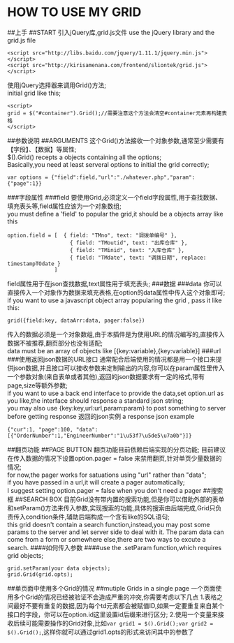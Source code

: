 # HOW TO USE MY GRID
##上手
##START
引入jQuery库,grid.js文件
use the jQuery library and the grid.js file
```
<script src="http://libs.baidu.com/jquery/1.11.1/jquery.min.js"></script>
<script src="http://kirisamenana.com/frontend/sliontek/grid.js"></script>
```
使用jQuery选择器来调用Grid()方法;  
initial grid like this;
```
<script>
grid = $("#container").Grid();//需要注意这个方法会清空#container元素再构建表格
</script>
```
##参数说明
##ARGUMENTS
这个Grid()方法接收一个对象参数,通常至少需要有【字段】、【数据】等属性;  
$().Grid() recepts a objects containing all the options;   
Basically,you need at least serveral options to initial the grid correctly;
```
var options = {"field":field,"url":"./whatever.php","param":{"page":1}}
```
###字段属性
###field
要使用Grid,必须定义一个field字段属性,用于查找数据、填充表头等,field属性应该为一个对象数组;  
you must define a 'field' to popular the grid,it should be a objects array like this
```
option.field = [  { field: "TMno", text: "调拨单编号" },
              		{ field: "TMoutid", text: "出库仓库" },
              		{ field: "TMinid", text: "入库仓库" },
              		{ field: "TMdate", text: "调拨日期", replace: timestampTOdate }
               ]
```
field属性用于在json查找数据,text属性用于填充表头;
###数据
###data
你可以直接传入一个对象作为数据来填充表格,在option的data属性中传入这个对象即可;  
if you want to use a javascript object array popularing the grid , pass it like this:
```
grid({field:key, dataArr:data, pager:false})
```
传入的数据必须是一个对象数组,由于本插件是为使用URL的情况编写的,直接传入数据不被推荐,翻页部分也没有适配;  
data must be an array of objects like [{key:variable},{key:variable}]
###url
###使用返回json数据的URL接口
通常配合后端使用的情况都是用一个接口来提供json数据,并且接口可以接收参数来定制输出的内容,你可以在param属性里传入一个参数对象(来自表单或者其他),返回的json数据要求有一定的格式,带有page,size等额外参数;  
if you want to use a back end interface to provide the data,set option.url as you like,the interface should response a standard json string;  
you may also use {key:key,url:url,param:param} to post something to server before getting response
返回的json实例
a response json example
```
{"cur":1, "page":100, "data":[{"OrderNumber":1,"EngineerNumber":"1\u53f7\u5de5\u7a0b"}]}
```
##翻页功能
##PAGE BUTTON
翻页功能目前依赖后端实现的分页功能;
目前建议在传入数据的情况下设置option.pager = false 来禁用翻页,针对单页少量数据的情况;  
for now,the pager works for satuations using "url" rather than "data";  
if you have passed in a url,it will create a pager automatically;  
I suggest setting option.pager = false when you don't need a pager
##搜索框
##SEARCH BOX
目前Grid没有带内置的搜索功能,但是你可以借助外部的表单和setParam()方法来传入参数,实现搜索的功能,具体的搜索由后端完成,Grid只负责传入condition条件,辅助后端构成一个含有like的SQL语句;  
this grid doesn't contain a search function,instead,you may post some params to the server and let server side to deal with it.
The param data can come from a form or somewhere else,there are two ways to excute a search.
####如何传入参数
####use the .setParam function,which requires grid objects;
```
grid.setParam(your data objects);
grid.Grid(grid.opts);
```
##单页面中使用多个Grid的情况
##mutiple Grids in a single page
一个页面使用多个Grid的情况已经被验证不会造成严重的冲突,你需要考虑以下几点
1.表格之间最好不要有重复的数据,因为每个td元素都会被赋值ID,如果一定要重复来自某个接口的字段，你可以在option.id这里设置id后缀来进行区分;
2.使用一个变量来接收后续可能需要操作的Grid对象,比如```var grid1 = $().Grid();var grid2 = $().Grid();```,这样你就可以通过grid1.opts的形式来访问其中的参数了

